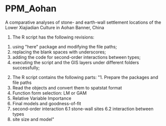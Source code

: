 # PPM_Aohan
A comparative analyses of stone- and earth-wall settlement locations of the Lower Xiajiadian Culture in Aohan Banner, China
1. The R script has the following revisions:
1) using "here" package and modifying the file paths;
2) replacing the blank spaces with underscores;
3) adding the code for second-order interactions between types;
4) executing the script and the GIS layers under different folders successfully;

2. The R script contains the following parts:
  "1. Prepare the packages and file paths
  2. Read the objects and convert them to spatstat format
  3. Function form selection: LM or GAM
  4. Relative Variable Importance
  5. Final models and goodness-of-fit
  6. second-order interaction
    6.1 stone-wall sites
    6.2 interaction between types
  7. site size and model"
